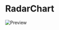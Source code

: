 # RadarChart
![Preview](https://user-images.githubusercontent.com/57259604/197000313-0f777c42-900d-4e47-b99a-fab35ed49359.JPG)
